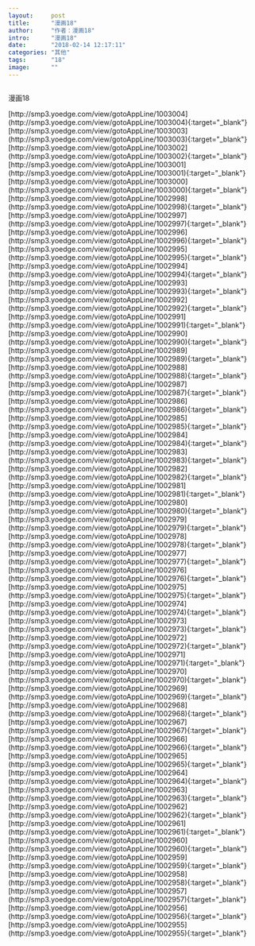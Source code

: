 ```yaml
---
layout:     post
title:      "漫画18"
author:     "作者：漫画18"
intro:      "漫画18"
date:       "2018-02-14 12:17:11"
categories: "其他"
tags:       "18"
image:      ""
---
```

<div style="text-align: center">
<p><img src=""/></p>
</div>
<p class="post-meta">
<span>漫画18</span>
</p>
[http://smp3.yoedge.com/view/gotoAppLine/1003004](http://smp3.yoedge.com/view/gotoAppLine/1003004){:target="_blank"}
[http://smp3.yoedge.com/view/gotoAppLine/1003003](http://smp3.yoedge.com/view/gotoAppLine/1003003){:target="_blank"}
[http://smp3.yoedge.com/view/gotoAppLine/1003002](http://smp3.yoedge.com/view/gotoAppLine/1003002){:target="_blank"}
[http://smp3.yoedge.com/view/gotoAppLine/1003001](http://smp3.yoedge.com/view/gotoAppLine/1003001){:target="_blank"}
[http://smp3.yoedge.com/view/gotoAppLine/1003000](http://smp3.yoedge.com/view/gotoAppLine/1003000){:target="_blank"}
[http://smp3.yoedge.com/view/gotoAppLine/1002998](http://smp3.yoedge.com/view/gotoAppLine/1002998){:target="_blank"}
[http://smp3.yoedge.com/view/gotoAppLine/1002997](http://smp3.yoedge.com/view/gotoAppLine/1002997){:target="_blank"}
[http://smp3.yoedge.com/view/gotoAppLine/1002996](http://smp3.yoedge.com/view/gotoAppLine/1002996){:target="_blank"}
[http://smp3.yoedge.com/view/gotoAppLine/1002995](http://smp3.yoedge.com/view/gotoAppLine/1002995){:target="_blank"}
[http://smp3.yoedge.com/view/gotoAppLine/1002994](http://smp3.yoedge.com/view/gotoAppLine/1002994){:target="_blank"}
[http://smp3.yoedge.com/view/gotoAppLine/1002993](http://smp3.yoedge.com/view/gotoAppLine/1002993){:target="_blank"}
[http://smp3.yoedge.com/view/gotoAppLine/1002992](http://smp3.yoedge.com/view/gotoAppLine/1002992){:target="_blank"}
[http://smp3.yoedge.com/view/gotoAppLine/1002991](http://smp3.yoedge.com/view/gotoAppLine/1002991){:target="_blank"}
[http://smp3.yoedge.com/view/gotoAppLine/1002990](http://smp3.yoedge.com/view/gotoAppLine/1002990){:target="_blank"}
[http://smp3.yoedge.com/view/gotoAppLine/1002989](http://smp3.yoedge.com/view/gotoAppLine/1002989){:target="_blank"}
[http://smp3.yoedge.com/view/gotoAppLine/1002988](http://smp3.yoedge.com/view/gotoAppLine/1002988){:target="_blank"}
[http://smp3.yoedge.com/view/gotoAppLine/1002987](http://smp3.yoedge.com/view/gotoAppLine/1002987){:target="_blank"}
[http://smp3.yoedge.com/view/gotoAppLine/1002986](http://smp3.yoedge.com/view/gotoAppLine/1002986){:target="_blank"}
[http://smp3.yoedge.com/view/gotoAppLine/1002985](http://smp3.yoedge.com/view/gotoAppLine/1002985){:target="_blank"}
[http://smp3.yoedge.com/view/gotoAppLine/1002984](http://smp3.yoedge.com/view/gotoAppLine/1002984){:target="_blank"}
[http://smp3.yoedge.com/view/gotoAppLine/1002983](http://smp3.yoedge.com/view/gotoAppLine/1002983){:target="_blank"}
[http://smp3.yoedge.com/view/gotoAppLine/1002982](http://smp3.yoedge.com/view/gotoAppLine/1002982){:target="_blank"}
[http://smp3.yoedge.com/view/gotoAppLine/1002981](http://smp3.yoedge.com/view/gotoAppLine/1002981){:target="_blank"}
[http://smp3.yoedge.com/view/gotoAppLine/1002980](http://smp3.yoedge.com/view/gotoAppLine/1002980){:target="_blank"}
[http://smp3.yoedge.com/view/gotoAppLine/1002979](http://smp3.yoedge.com/view/gotoAppLine/1002979){:target="_blank"}
[http://smp3.yoedge.com/view/gotoAppLine/1002978](http://smp3.yoedge.com/view/gotoAppLine/1002978){:target="_blank"}
[http://smp3.yoedge.com/view/gotoAppLine/1002977](http://smp3.yoedge.com/view/gotoAppLine/1002977){:target="_blank"}
[http://smp3.yoedge.com/view/gotoAppLine/1002976](http://smp3.yoedge.com/view/gotoAppLine/1002976){:target="_blank"}
[http://smp3.yoedge.com/view/gotoAppLine/1002975](http://smp3.yoedge.com/view/gotoAppLine/1002975){:target="_blank"}
[http://smp3.yoedge.com/view/gotoAppLine/1002974](http://smp3.yoedge.com/view/gotoAppLine/1002974){:target="_blank"}
[http://smp3.yoedge.com/view/gotoAppLine/1002973](http://smp3.yoedge.com/view/gotoAppLine/1002973){:target="_blank"}
[http://smp3.yoedge.com/view/gotoAppLine/1002972](http://smp3.yoedge.com/view/gotoAppLine/1002972){:target="_blank"}
[http://smp3.yoedge.com/view/gotoAppLine/1002971](http://smp3.yoedge.com/view/gotoAppLine/1002971){:target="_blank"}
[http://smp3.yoedge.com/view/gotoAppLine/1002970](http://smp3.yoedge.com/view/gotoAppLine/1002970){:target="_blank"}
[http://smp3.yoedge.com/view/gotoAppLine/1002969](http://smp3.yoedge.com/view/gotoAppLine/1002969){:target="_blank"}
[http://smp3.yoedge.com/view/gotoAppLine/1002968](http://smp3.yoedge.com/view/gotoAppLine/1002968){:target="_blank"}
[http://smp3.yoedge.com/view/gotoAppLine/1002967](http://smp3.yoedge.com/view/gotoAppLine/1002967){:target="_blank"}
[http://smp3.yoedge.com/view/gotoAppLine/1002966](http://smp3.yoedge.com/view/gotoAppLine/1002966){:target="_blank"}
[http://smp3.yoedge.com/view/gotoAppLine/1002965](http://smp3.yoedge.com/view/gotoAppLine/1002965){:target="_blank"}
[http://smp3.yoedge.com/view/gotoAppLine/1002964](http://smp3.yoedge.com/view/gotoAppLine/1002964){:target="_blank"}
[http://smp3.yoedge.com/view/gotoAppLine/1002963](http://smp3.yoedge.com/view/gotoAppLine/1002963){:target="_blank"}
[http://smp3.yoedge.com/view/gotoAppLine/1002962](http://smp3.yoedge.com/view/gotoAppLine/1002962){:target="_blank"}
[http://smp3.yoedge.com/view/gotoAppLine/1002961](http://smp3.yoedge.com/view/gotoAppLine/1002961){:target="_blank"}
[http://smp3.yoedge.com/view/gotoAppLine/1002960](http://smp3.yoedge.com/view/gotoAppLine/1002960){:target="_blank"}
[http://smp3.yoedge.com/view/gotoAppLine/1002959](http://smp3.yoedge.com/view/gotoAppLine/1002959){:target="_blank"}
[http://smp3.yoedge.com/view/gotoAppLine/1002958](http://smp3.yoedge.com/view/gotoAppLine/1002958){:target="_blank"}
[http://smp3.yoedge.com/view/gotoAppLine/1002957](http://smp3.yoedge.com/view/gotoAppLine/1002957){:target="_blank"}
[http://smp3.yoedge.com/view/gotoAppLine/1002956](http://smp3.yoedge.com/view/gotoAppLine/1002956){:target="_blank"}
[http://smp3.yoedge.com/view/gotoAppLine/1002955](http://smp3.yoedge.com/view/gotoAppLine/1002955){:target="_blank"}


